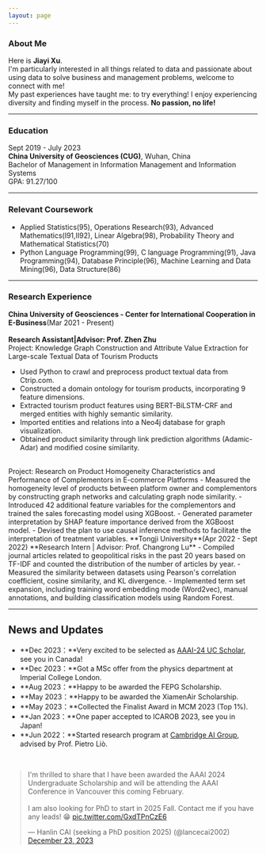 ```yaml
---
layout: page
---
```


### About Me

Here is **Jiayi Xu**. <br>
I'm particularly interested in all things related to data and passionate about using data to solve business and management problems, welcome to connect with me! <br>
My past experiences have taught me: to try everything! I enjoy experiencing diversity and finding myself in the process. 
**No passion, no life!**
<br>

---

### Education
Sept 2019 - July 2023 <br>
**China University of Geosciences (CUG)**, Wuhan, China <br>
Bachelor of Management in Information Management and Information Systems <br>
GPA: 91.27/100

---

### Relevant Coursework
- Applied Statistics(95), Operations Research(93), Advanced Mathematics(Ⅰ91,Ⅱ92), Linear Algebra(98), Probability Theory and Mathematical Statistics(70)
- Python Language Programming(99), C language Programming(91), Java Programming(94), Database Principle(96), Machine Learning and Data Mining(96), Data Structure(86)

---

### Research Experience
**China University of Geosciences - Center for International Cooperation in E-Business**(Mar 2021 - Present)<br>         
**Research Assistant|Advisor: Prof. Zhen Zhu**<br>
Project: Knowledge Graph Construction and Attribute Value Extraction for Large-scale Textual Data of Tourism Products      
- Used Python to crawl and preprocess product textual data from Ctrip.com.
- Constructed a domain ontology for tourism products, incorporating 9 feature dimensions.
- Extracted tourism product features using BERT-BiLSTM-CRF and merged entities with highly semantic similarity.
- Imported entities and relations into a Neo4j database for graph visualization.
- Obtained product similarity through link prediction algorithms (Adamic-Adar) and modified cosine similarity.    
<br>
Project: Research on Product Homogeneity Characteristics and Performance of Complementors in E-commerce Platforms       
- Measured the homogeneity level of products between platform owner and complementors by constructing graph networks and calculating graph node similarity.
- Introduced 42 additional feature variables for the complementors and trained the sales forecasting model using XGBoost.
- Generated parameter interpretation by SHAP feature importance derived from the XGBoost model.
- Devised the plan to use causal inference methods to facilitate the interpretation of treatment variables.
**Tongji University**(Apr 2022 - Sept 2022)
**Research Intern | Advisor: Prof. Changrong Lu**
- Compiled journal articles related to geopolitical risks in the past 20 years based on TF-IDF and counted the distribution of the number of articles by year.
- Measured the similarity between datasets using Pearson's correlation coefficient, cosine similarity, and KL divergence.
- Implemented term set expansion, including training word embedding mode (Word2vec), manual annotations, and building classification models using Random Forest.
<br>

---

## News and Updates

- **Dec 2023：**Very excited to be selected as [AAAI-24 UC Scholar](https://aaai-uc.github.io/), see you in Canada!
- **Dec 2023：**Got a MSc offer from the physics department at Imperial College London.
- **Aug 2023：**Happy to be awarded the FEPG Scholarship.
- **May 2023：**Happy to be awarded the XiamenAir Scholarship.
- **May 2023：**Collected the Finalist Award in MCM 2023 (Top 1%).
- **Jan 2023：**One paper accepted to ICAROB 2023, see you in Japan!
- **Jun 2022：**Started research program at [Cambridge AI Group](https://www.cl.cam.ac.uk/research/ai/), advised by Prof. Pietro Liò.

<br>

<blockquote class="twitter-tweet"><p lang="en" dir="ltr">I&#39;m thrilled to share that I have been awarded the AAAI 2024 Undergraduate Scholarship and will be attending the AAAI Conference in Vancouver this coming February.<br><br>I am also looking for PhD to start in 2025 Fall. Contact me if you have any leads! 😁 <a href="https://t.co/GxdTPnCzE6">pic.twitter.com/GxdTPnCzE6</a></p>&mdash; Hanlin CAI (seeking a PhD position 2025) (@lancecai2002) <a href="https://twitter.com/lancecai2002/status/1738533328490463639?ref_src=twsrc%5Etfw">December 23, 2023</a></blockquote> <script async src="https://platform.twitter.com/widgets.js" charset="utf-8"></script>
